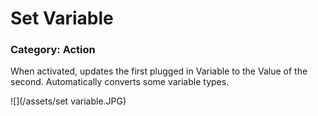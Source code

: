# Set Variable

### Category: Action

When activated, updates the first plugged in Variable to the Value of the second. Automatically converts some variable types.

![](/assets/set variable.JPG)



